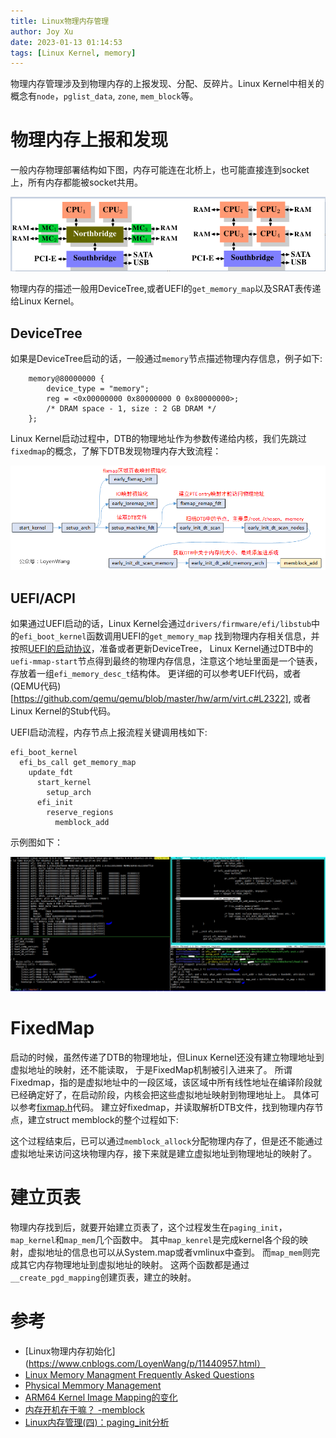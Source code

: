 ```yaml
---
title: Linux物理内存管理
author: Joy Xu
date: 2023-01-13 01:14:53
tags: [Linux Kernel, memory]
---
```


物理内存管理涉及到物理内存的上报发现、分配、反碎片。Linux Kernel中相关的概念有`node`，`pglist_data`, `zone`, `mem_block`等。

# 物理内存上报和发现

一般内存物理部署结构如下图，内存可能连在北桥上，也可能直接连到socket上，所有内存都能被socket共用。

![physical memory arch](/images/memory_physical_arch.png)

物理内存的描述一般用DeviceTree,或者UEFI的`get_memory_map`以及SRAT表传递给Linux Kernel。

## DeviceTree

如果是DeviceTree启动的话，一般通过`memory`节点描述物理内存信息，例子如下:

		memory@80000000 {
			device_type = "memory";
			reg = <0x00000000 0x80000000 0 0x80000000>;
			/* DRAM space - 1, size : 2 GB DRAM */
		};


Linux Kernel启动过程中，DTB的物理地址作为参数传递给内核，我们先跳过`fixedmap`的概念，了解下DTB发现物理内存大致流程：

![FixedMap DTB Memoryblock](/images/fixedmap_dtb.png)

## UEFI/ACPI

如果通过UEFI启动的话，Linux Kernel会通过`drivers/firmware/efi/libstub`中的`efi_boot_kernel`函数调用UEFI的`get_memory_map`
找到物理内存相关信息，并按照[UEFI的启动协议](https://kernel.org/doc/html/latest/arm64/booting.html)，准备或者更新DeviceTree，
Linux Kernel通过DTB中的`uefi-mmap-start`节点得到最终的物理内存信息，注意这个地址里面是一个链表，存放着一组`efi_memory_desc_t`结构体。
更详细的可以参考UEFI代码，或者(QEMU代码)[https://github.com/qemu/qemu/blob/master/hw/arm/virt.c#L2322], 或者Linux Kernel的Stub代码。

UEFI启动流程，内存节点上报流程关键调用栈如下:

	efi_boot_kernel
	  efi_bs_call get_memory_map
	    update_fdt
	      start_kernel
	        setup_arch
		  efi_init
		    reserve_regions
		      memblock_add

示例图如下：

![memoryblock boot from acpi](/images/memory_block_acpi_boot.png)


# FixedMap

启动的时候，虽然传递了DTB的物理地址，但Linux Kernel还没有建立物理地址到虚拟地址的映射，还不能读取， 于是FixedMap机制被引入进来了。
所谓Fixedmap，指的是虚拟地址中的一段区域，该区域中所有线性地址在编译阶段就已经确定好了，在启动阶段，内核会把这些虚拟地址映射到物理地址上。
具体可以参考[fixmap.h](https://elixir.bootlin.com/linux/v6.1/source/arch/arm64/include/asm/fixmap.h#L103)代码。
建立好fixedmap，并读取解析DTB文件，找到物理内存节点，建立struct memblock的整个过程如下:


这个过程结束后，已可以通过`memblock_allock`分配物理内存了，但是还不能通过虚拟地址来访问这块物理内存，接下来就是建立虚拟地址到物理地址的映射了。

# 建立页表

物理内存找到后，就要开始建立页表了，这个过程发生在`paging_init`，`map_kernel`和`map_mem`几个函数中。
其中`map_kenrel`是完成kernel各个段的映射，虚拟地址的信息也可以从System.map或者vmlinux中查到。
而`map_mem`则完成其它内存物理地址到虚拟地址的映射。
这两个函数都是通过`__create_pgd_mapping`创建页表，建立的映射。

# 参考

* [Linux物理内存初始化](https://www.cnblogs.com/LoyenWang/p/11440957.html）
* [Linux Memory Managment Frequently Asked Questions](https://landley.net/writing/memory-faq.txt)
* [Physical Memmory Management](https://slideshare.net/AdrianHuang/presentations)
* [ARM64 Kernel Image Mapping的变化](http://www.wowotech.net/memory_management/436.html)
* [内存开机在干嘛？ -memblock](https://www.jianshu.com/p/20e8fec48419)
* [Linux内存管理(四)：paging_init分析](https://blog.csdn.net/yhb1047818384/article/details/109169979?spm=1001.2014.3001.5501)
